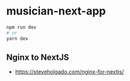 # musician-next-app

```bash
npm run dev
# or
yarn dev
```

## Nginx to NextJS

- https://steveholgado.com/nginx-for-nextjs/
